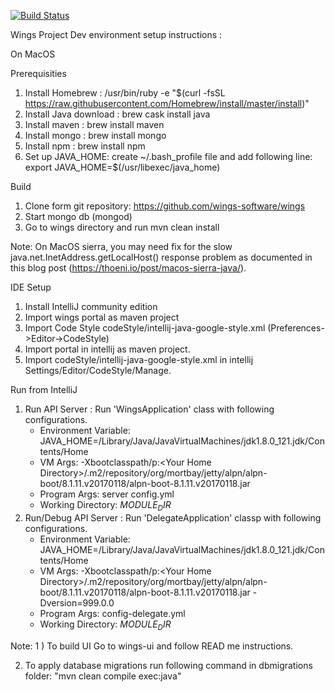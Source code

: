 [![Build Status](http://wingsbuild:0db28aa0f4fc0685df9a216fc7af0ca96254b7c2@ec2-54-174-51-35.compute-1.amazonaws.com/job/portal/buildStatus/icon)](http://wingsbuild:0db28aa0f4fc0685df9a216fc7af0ca96254b7c2@ec2-54-174-51-35.compute-1.amazonaws.com/job/portal/)

Wings Project Dev environment setup instructions :

On MacOS

Prerequisities

1. Install Homebrew :
/usr/bin/ruby -e "$(curl -fsSL https://raw.githubusercontent.com/Homebrew/install/master/install)"
2. Install Java download : brew cask install java
3. Install maven : brew install maven
4. Install mongo : brew install mongo
5. Install npm : brew install npm
6. Set up JAVA_HOME: create ~/.bash_profile file and add following line:
    export JAVA_HOME=$(/usr/libexec/java_home)

Build

1) Clone form git repository:  https://github.com/wings-software/wings
2) Start mongo db (mongod)
3) Go to wings directory and run mvn clean install

Note: On MacOS sierra, you may need fix for the slow java.net.InetAddress.getLocalHost() response problem as documented in this blog post (https://thoeni.io/post/macos-sierra-java/).

IDE Setup

1) Install IntelliJ community edition
2) Import wings portal as maven project
3) Import Code Style codeStyle/intellij-java-google-style.xml (Preferences->Editor->CodeStyle)
4) Import portal in intellij as maven project.
5) Import codeStyle/intellij-java-google-style.xml in intellij Settings/Editor/CodeStyle/Manage.

Run from IntelliJ
1) Run  API Server : Run 'WingsApplication' class  with following configurations.
    * Environment Variable: JAVA_HOME=/Library/Java/JavaVirtualMachines/jdk1.8.0_121.jdk/Contents/Home
    * VM Args: -Xbootclasspath/p:&lt;Your Home Directory&gt;/.m2/repository/org/mortbay/jetty/alpn/alpn-boot/8.1.11.v20170118/alpn-boot-8.1.11.v20170118.jar
    * Program Args: server config.yml
    * Working Directory: $MODULE_DIR$
2) Run/Debug API Server : Run 'DelegateApplication' classp  with following configurations.
    * Environment Variable: JAVA_HOME=/Library/Java/JavaVirtualMachines/jdk1.8.0_121.jdk/Contents/Home
    * VM Args: -Xbootclasspath/p:&lt;Your Home Directory&gt;/.m2/repository/org/mortbay/jetty/alpn/alpn-boot/8.1.11.v20170118/alpn-boot-8.1.11.v20170118.jar -Dversion=999.0.0
    * Program Args: config-delegate.yml
    * Working Directory: $MODULE_DIR$

Note:
1 ) To build UI Go to wings-ui and follow READ me instructions.

2) To apply database migrations run following command in dbmigrations folder:
    "mvn clean compile exec:java"
